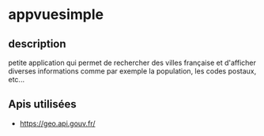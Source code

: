 # appvuesimple

## description
petite application qui permet de rechercher des villes française et d'afficher diverses informations comme par exemple la population, les codes postaux, etc...

## Apis utilisées
- https://geo.api.gouv.fr/